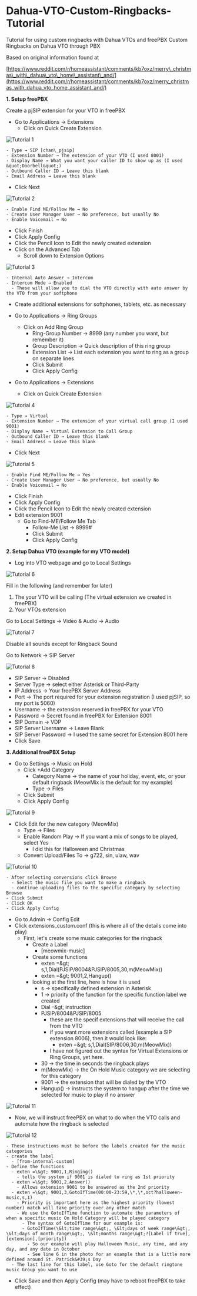 # Dahua-VTO-Custom-Ringbacks-Tutorial
Tutorial for using custom ringbacks with Dahua VTOs and freePBX
Custom Ringbacks on Dahua VTO through PBX

Based on original information found at

[https://www.reddit.com/r/homeassistant/comments/kb7oxz/merry\_christmas\_with\_dahua\_vto\_home\_assistant\_and/](https://www.reddit.com/r/homeassistant/comments/kb7oxz/merry_christmas_with_dahua_vto_home_assistant_and/)

**1. Setup freePBX**

Create a pjSIP extension for your VTO in freePBX

- Go to Applications → Extensions
  - Click on Quick Create Extension

![Tutorial 1](https://user-images.githubusercontent.com/71470070/158248664-7aaa3115-bc8c-4d76-ab11-cfd7851dcded.png)

    - Type → SIP [chan\_pjsip]
    - Extension Number → The extension of your VTO (I used 8001)
    - Display Name → What you want your caller ID to show up as (I used &quot;Doorbell&quot;)
    - Outbound Caller ID → Leave this blank
    - Email Address → Leave this blank
  - Click Next

![Tutorial 2](https://user-images.githubusercontent.com/71470070/158248758-c48a7659-5f21-4100-82a5-32651e076733.png)


    - Enable Find ME/Follow Me → No
    - Create User Manager User → No preference, but usually No
    - Enable Voicemail → No
  - Click Finish
  - Click Apply Config
  - Click the Pencil Icon to Edit the newly created extension
  - Click on the Advanced Tab
    - Scroll down to Extension Options

![Tutorial 3](https://user-images.githubusercontent.com/71470070/158248832-41106be1-990e-4bf9-bca7-e25110abc7df.png)

    - Internal Auto Answer → Intercom
    - Intercom Mode → Enabled
      - These will allow you to dial the VTO directly with auto answer by the VTO from your softphone
- Create additional extensions for softphones, tablets, etc. as necessary
- Go to Applications → Ring Groups
  - Click on Add Ring Group
    - Ring-Group Number → 8999 (any number you want, but remember it)
    - Group Description → Quick description of this ring group
    - Extension List → List each extension you want to ring as a group on separate lines
    - Click Submit
    - Click Apply Config

- Go to Applications → Extensions
  - Click on Quick Create Extension

![Tutorial 4](https://user-images.githubusercontent.com/71470070/158248869-ab270a83-fd3a-4161-ab2d-86f2419946ad.png)

    - Type → Virtual
    - Extension Number → The extension of your virtual call group (I used 9001)
    - Display Name → Virtual Extension to Call Group
    - Outbound Caller ID → Leave this blank
    - Email Address → Leave this blank
  - Click Next

![Tutorial 5](https://user-images.githubusercontent.com/71470070/158248985-be41ab5d-ff1d-4cfb-ac18-4cfc6ca65742.png)

    - Enable Find ME/Follow Me → Yes
    - Create User Manager User → No preference, but usually No
    - Enable Voicemail → No
  - Click Finish
  - Click Apply Config
  - Click the Pencil Icon to Edit the newly created extension
  - Edit extension 9001
    - Go to Find-ME/Follow Me Tab
      - Follow-Me List → 8999#
      - Click Submit
      - Click Apply Config

**2. Setup Dahua VTO (example for my VTO model)**

- Log into VTO webpage and go to Local Settings

![Tutorial 6](https://user-images.githubusercontent.com/71470070/158249014-73e493fe-f2d4-47b8-8538-532c24bdc26a.png)


Fill in the following (and remember for later)

1. The your VTO will be calling (The virtual extension we created in freePBX)
2. Your VTOs extension

Go to Local Settings → Video &amp; Audio → Audio

![Tutorial 7](https://user-images.githubusercontent.com/71470070/158249041-2aa109fe-9029-4bca-8578-fa8070fcf317.png)

Disable all sounds except for Ringback Sound

Go to Network → SIP Server

![Tutorial 8](https://user-images.githubusercontent.com/71470070/158249088-f40f3d79-6506-41fe-85fb-f702c1aa9407.png)

- SIP Server → Disabled
- Server Type → select either Asterisk or Third-Party
- IP Address → Your freePBX Server Address
- Port → The port required for your extension registration (I used pjSIP, so my port is 5060)
- Username → the extension reserved in freePBX for your VTO
- Password → Secret found in freePBX for Extension 8001
- SIP Domain → VDP
- SIP Server Username → Leave Blank
- SIP Server Password → I used the same secret for Extension 8001 here
- Click Save

**3. Additional freePBX Setup**

- Go to Settings → Music on Hold
  - Click +Add Category
    - Category Name → the name of your holiday, event, etc, or your default ringback (MeowMix is the default for my example)
    - Type → Files
  - Click Submit
  - Click Apply Config

![Tutorial 9](https://user-images.githubusercontent.com/71470070/158249111-e10de899-7346-466e-901f-26b718ee9b69.png)


  - Click Edit for the new category (MeowMix)
    - Type → Files
    - Enable Random Play → If you want a mix of songs to be played, select Yes
      - I did this for Halloween and Christmas
    - Convert Upload/Files To → g722, sin, ulaw, wav

![Tutorial 10](https://user-images.githubusercontent.com/71470070/158249137-c843e595-e813-4a3f-a432-58efd1b51d12.png)

    - After selecting conversions click Browse
      - Select the music file you want to make a ringback
      - continue uploading files to the specific category by selecting Browse
    - Click Submit
    - Click OK
    - Click Apply Config
- Go to Admin → Config Edit
- Click extensions\_custom.conf (this is where all of the details come into play)
  - First, let&#39;s create some music categories for the ringback
    - Create a Label
      - [meowmix-music]
    - Create some functions
      - exten =\&gt; s,1,Dial(PJSIP/8004&amp;PJSIP/8005,30,m(MeowMix))
      - exten =\&gt; 9001,2,Hangup()
    - looking at the first line, here is how it is used
      - s → specifically defined extension in Asterisk
      - 1 → priority of the function for the specific function label we created
      - Dial –\&gt; instruction
      - PJSIP/8004&amp;PJSIP/8005
        - these are the specif extensions that will receive the call from the VTO
        - if you want more extensions called (example a SIP extension 8006), then it would look like:
          - exten =\&gt; s,1,Dial(SIP/8006,30,m(MeowMix))
        - I have not figured out the syntax for Virtual Extensions or Ring Groups, yet here.
      - 30 → the time in seconds the ringback plays
      - m(MeowMix) → the On Hold Music category we are selecting for this category
      - 9001 → the extension that will be dialed by the VTO
      - Hangup() → instructs the system to hangup after the time we selected for music to play if no answer

![Tutorial 11](https://user-images.githubusercontent.com/71470070/158249161-21b0ef63-375c-49cc-a0fc-b814fab2288c.png)

  - Now, we will instruct freePBX on what to do when the VTO calls and automate how the ringback is selected

![Tutorial 12](https://user-images.githubusercontent.com/71470070/158249197-90d81953-3c13-4654-a320-eb92037b0c57.png)

    - These instructions must be before the labels created for the music categories
    - create the label
      - [from-internal-custom]
    - Define the functions
      - exten =\&gt; 9001,1,Ringing()
        - tells the system if 9001 is dialed to ring as 1st priority
      - exten =\&gt; 9001,2,Answer()
        - Allows extension 9001 to be answered as the 2nd priority
      - exten =\&gt; 9001,3,GotoIfTime(00:00-23:59,\*,\*,oct?halloween-music,s,1)
        - Priority is important here as the highest priority (lowest number) match will take priority over any other match
        - We use the GotoIfTime function to automate the parameters of when a specific music On Hold Category will be played category
          - The syntax of GotoIfTime for our example is:
          - GotoIfTime(\&lt;time range\&gt;, \&lt;days of week range\&gt;, \&lt;days of month range\&gt;, \&lt;months range\&gt;?[Label if true],[extension],[priority])
            - So our example will play Halloween Music, any time, and any day, and any date in October
            - See line 6 in the photo for an example that is a little more defined around St. Patrick&#39;s Day
      - The last line for this label, use Goto for the default ringtone music Group you want to use
 - Click Save and then Apply Config (may have to reboot freePBX to take effect)
